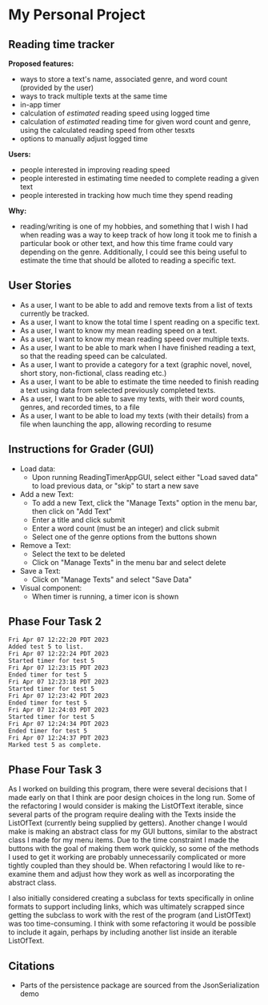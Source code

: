 # My Personal Project

## Reading time tracker

**Proposed features:**
- ways to store a text's name, associated genre, and
word count (provided by the user)
- ways to track multiple texts at the same time
- in-app timer
- calculation of *estimated* reading speed using logged time
- calculation of *estimated* reading time for given word count and genre, using
the calculated reading speed from other tesxts
- options to manually adjust logged time

**Users:**

- people interested in improving reading speed
- people interested in estimating time needed to complete
reading a given text
- people interested in tracking how much time they spend reading

**Why:**

* reading/writing is one of my hobbies, and something that I wish
I had when reading was a way to keep track of how long it took me to finish
a particular book or other text, and how this time frame could vary depending on the genre.
Additionally, I could see this being useful to estimate the time that should be alloted
to reading a specific text.

## User Stories

- As a user, I want to be able to add and 
remove texts from a list of texts currently be tracked.
- As a user, I want to know the total time I spent reading
on a specific text.
- As a user, I want to know my mean reading speed on a text.
- As a user, I want to know my mean reading
speed over multiple texts.
- As a user, I want to be able to mark when I have finished reading
a text, so that the reading speed can be calculated.
- As a user, I want to provide a category for a text
(graphic novel, novel, short story, non-fictional, class reading etc.)
- As a user, I want to be able to estimate the time 
needed to finish reading a text using data 
from selected previously completed texts.
- As a user, I want to be able to save my texts, with their word counts, genres, and recorded times, to a file
- As a user, I want to be able to load my texts (with their details) from a file when launching the app, allowing
recording to resume


## Instructions for Grader (GUI)
- Load data:
  - Upon running ReadingTimerAppGUI, select either "Load saved data" to load previous data, or "skip" to start a new 
  save
- Add a new Text:
  - To add a new Text, click the "Manage Texts" option in the menu bar, then 
  click on "Add Text"
  - Enter a title and click submit
  - Enter a word count (must be an integer) and click submit
  - Select one of the genre options from the buttons shown
- Remove a Text:
  - Select the text to be deleted
  - Click on "Manage Texts" in the menu bar and select delete
- Save a Text:
  - Click on "Manage Texts" and select "Save Data"
- Visual component:
    - When timer is running, a timer icon is shown
## Phase Four Task 2

```Changed genre for test 5 from "Any other non-fiction material" to "Non-fiction article".
Fri Apr 07 12:22:20 PDT 2023
Added test 5 to list.
Fri Apr 07 12:22:24 PDT 2023
Started timer for test 5
Fri Apr 07 12:23:15 PDT 2023
Ended timer for test 5
Fri Apr 07 12:23:18 PDT 2023
Started timer for test 5
Fri Apr 07 12:23:42 PDT 2023
Ended timer for test 5
Fri Apr 07 12:24:03 PDT 2023
Started timer for test 5
Fri Apr 07 12:24:34 PDT 2023
Ended timer for test 5
Fri Apr 07 12:24:37 PDT 2023
Marked test 5 as complete.
```

## Phase Four Task 3

As I worked on building this program, there were several decisions that I made early on that I think are poor
design choices in the long run. Some of the refactoring I would consider is making the ListOfText iterable, since
several parts of the program require dealing with the Texts inside the ListOfText (currently being supplied by getters). 
Another change I would make is making an abstract class for my GUI
buttons, similar to the abstract class I made for my menu items. Due to the time constraint I made the buttons with
the goal of making them work quickly, so some of the methods I used to get it working are probably 
unnecessarily complicated or more tightly coupled than they should be. When refactoring I would like to re-examine them
and adjust how they work as well as incorporating the abstract class.


I also initially considered creating a subclass for texts specifically in
online formats to support including links, which was ultimately scrapped since getting the subclass to work with
the rest of the program (and ListOfText) was too time-consuming. I think with some
refactoring it would be possible to include it again, perhaps by including another 
list inside an iterable ListOfText.

## Citations

- Parts of the persistence package are sourced from the JsonSerialization demo